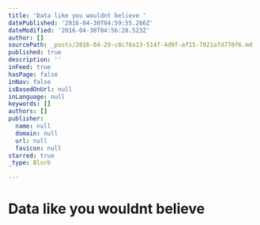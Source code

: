 ```yaml
---
title: 'Data like you wouldnt believe '
datePublished: '2016-04-30T04:59:55.266Z'
dateModified: '2016-04-30T04:56:28.523Z'
author: []
sourcePath: _posts/2016-04-29-c8c76a13-514f-4d9f-af15-7021afd770f6.md
published: true
description: ''
inFeed: true
hasPage: false
inNav: false
isBasedOnUrl: null
inLanguage: null
keywords: []
authors: []
publisher:
  name: null
  domain: null
  url: null
  favicon: null
starred: true
_type: Blurb

---
```

# Data like you wouldnt believe